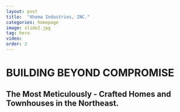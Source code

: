 ```yaml
---
layout: post
title:  "Xhema Industries, INC."
categories: homepage
image: slide2.jpg
tag: hero
video:
order: 2
---
```

# BUILDING BEYOND COMPROMISE
## The Most Meticulously - Crafted Homes and Townhouses in the Northeast.
